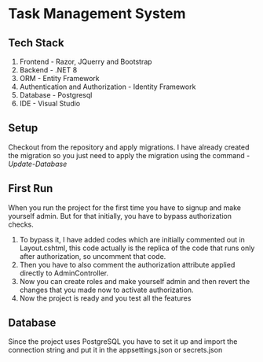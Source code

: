 # Task Management System

## Tech Stack
1. Frontend - Razor, JQuerry and Bootstrap 
2. Backend - .NET 8
3. ORM - Entity Framework
4. Authentication and Authorization - Identity Framework
5. Database - Postgresql
6. IDE - Visual Studio

## Setup

Checkout from the repository and apply migrations. I have already created the migration so you just need to apply the migration using the command - _Update-Database_

## First Run
When you run the project for the first time you have to signup and make yourself admin. But for that initially, you have to bypass authorization checks.
1. To bypass it, I have added codes which are initially commented out in Layout.cshtml, this code actually is the replica of the code that runs only after authorization, so uncomment that code.
2. Then you have to also comment the authorization attribute applied directly to AdminController.
3. Now you can create roles and make yourself admin and then revert the changes that you made now to activate authorization.
4. Now the project is ready and you test all the features

## Database
Since the project uses PostgreSQL you have to set it up and import the connection string and put it in the appsettings.json or secrets.json

